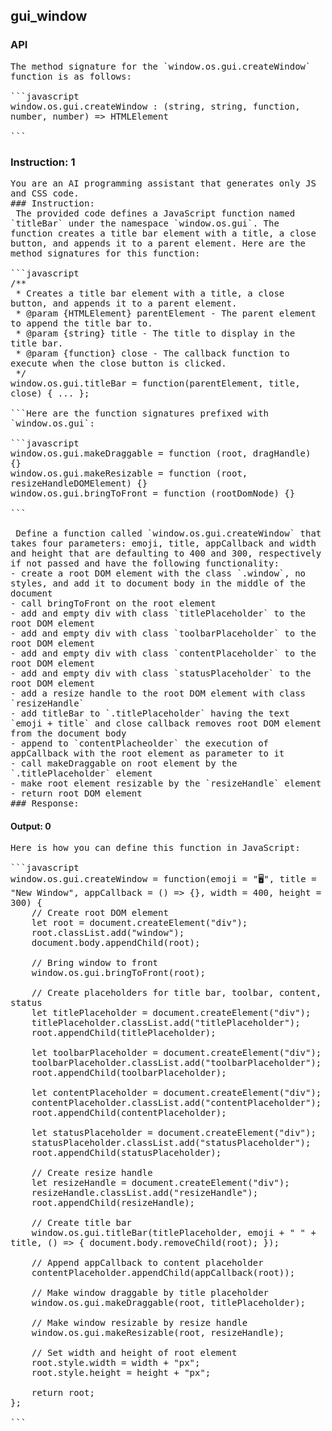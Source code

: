 ## gui_window
### API
<pre style='text-wrap: wrap'>The method signature for the `window.os.gui.createWindow` function is as follows:

```javascript
window.os.gui.createWindow : (string, string, function, number, number) => HTMLElement

```</pre>
### Instruction: 1
<pre style='text-wrap: wrap'>You are an AI programming assistant that generates only JS and CSS code.
### Instruction:
 The provided code defines a JavaScript function named `titleBar` under the namespace `window.os.gui`. The function creates a title bar element with a title, a close button, and appends it to a parent element. Here are the method signatures for this function:

```javascript
/**
 * Creates a title bar element with a title, a close button, and appends it to a parent element.
 * @param {HTMLElement} parentElement - The parent element to append the title bar to.
 * @param {string} title - The title to display in the title bar.
 * @param {function} close - The callback function to execute when the close button is clicked.
 */
window.os.gui.titleBar = function(parentElement, title, close) { ... };

```Here are the function signatures prefixed with `window.os.gui`:

```javascript
window.os.gui.makeDraggable = function (root, dragHandle) {}
window.os.gui.makeResizable = function (root, resizeHandleDOMElement) {}
window.os.gui.bringToFront = function (rootDomNode) {}

``` 

 Define a function called `window.os.gui.createWindow` that takes four parameters: emoji, title, appCallback and width and height that are defaulting to 400 and 300, respectively if not passed and have the following functionality:
- create a root DOM element with the class `.window`, no styles, and add it to document body in the middle of the document
- call bringToFront on the root element
- add and empty div with class `titlePlaceholder` to the root DOM element
- add and empty div with class `toolbarPlaceholder` to the root DOM element
- add and empty div with class `contentPlaceholder` to the root DOM element
- add and empty div with class `statusPlaceholder` to the root DOM element
- add a resize handle to the root DOM element with class `resizeHandle`
- add titleBar to `.titlePlaceholder` having the text `emoji + title` and close callback removes root DOM element from the document body
- append to `contentPlacheolder` the execution of appCallback with the root element as parameter to it
- call makeDraggable on root element by the `.titlePlaceholder` element
- make root element resizable by the `resizeHandle` element
- return root DOM element 
### Response:
</pre>
#### Output: 0
<pre style='text-wrap: wrap'>Here is how you can define this function in JavaScript:

```javascript
window.os.gui.createWindow = function(emoji = "🖥️", title = "New Window", appCallback = () => {}, width = 400, height = 300) {
    // Create root DOM element
    let root = document.createElement("div");
    root.classList.add("window");
    document.body.appendChild(root);
    
    // Bring window to front
    window.os.gui.bringToFront(root);
    
    // Create placeholders for title bar, toolbar, content, status
    let titlePlaceholder = document.createElement("div");
    titlePlaceholder.classList.add("titlePlaceholder");
    root.appendChild(titlePlaceholder);
    
    let toolbarPlaceholder = document.createElement("div");
    toolbarPlaceholder.classList.add("toolbarPlaceholder");
    root.appendChild(toolbarPlaceholder);
    
    let contentPlaceholder = document.createElement("div");
    contentPlaceholder.classList.add("contentPlaceholder");
    root.appendChild(contentPlaceholder);
    
    let statusPlaceholder = document.createElement("div");
    statusPlaceholder.classList.add("statusPlaceholder");
    root.appendChild(statusPlaceholder);
    
    // Create resize handle
    let resizeHandle = document.createElement("div");
    resizeHandle.classList.add("resizeHandle");
    root.appendChild(resizeHandle);
    
    // Create title bar
    window.os.gui.titleBar(titlePlaceholder, emoji + " " + title, () => { document.body.removeChild(root); });
    
    // Append appCallback to content placeholder
    contentPlaceholder.appendChild(appCallback(root));
    
    // Make window draggable by title placeholder
    window.os.gui.makeDraggable(root, titlePlaceholder);
    
    // Make window resizable by resize handle
    window.os.gui.makeResizable(root, resizeHandle);
    
    // Set width and height of root element
    root.style.width = width + "px";
    root.style.height = height + "px";
    
    return root;
};

```</pre>
